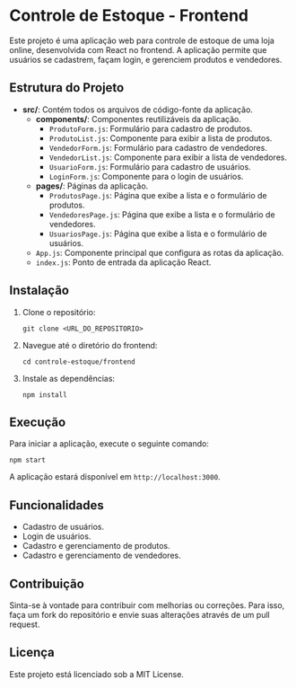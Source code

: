 # Controle de Estoque - Frontend

Este projeto é uma aplicação web para controle de estoque de uma loja online, desenvolvida com React no frontend. A aplicação permite que usuários se cadastrem, façam login, e gerenciem produtos e vendedores.

## Estrutura do Projeto

- **src/**: Contém todos os arquivos de código-fonte da aplicação.
  - **components/**: Componentes reutilizáveis da aplicação.
    - `ProdutoForm.js`: Formulário para cadastro de produtos.
    - `ProdutoList.js`: Componente para exibir a lista de produtos.
    - `VendedorForm.js`: Formulário para cadastro de vendedores.
    - `VendedorList.js`: Componente para exibir a lista de vendedores.
    - `UsuarioForm.js`: Formulário para cadastro de usuários.
    - `LoginForm.js`: Componente para o login de usuários.
  - **pages/**: Páginas da aplicação.
    - `ProdutosPage.js`: Página que exibe a lista e o formulário de produtos.
    - `VendedoresPage.js`: Página que exibe a lista e o formulário de vendedores.
    - `UsuariosPage.js`: Página que exibe a lista e o formulário de usuários.
  - `App.js`: Componente principal que configura as rotas da aplicação.
  - `index.js`: Ponto de entrada da aplicação React.

## Instalação

1. Clone o repositório:
   ```
   git clone <URL_DO_REPOSITORIO>
   ```
2. Navegue até o diretório do frontend:
   ```
   cd controle-estoque/frontend
   ```
3. Instale as dependências:
   ```
   npm install
   ```

## Execução

Para iniciar a aplicação, execute o seguinte comando:
```
npm start
```
A aplicação estará disponível em `http://localhost:3000`.

## Funcionalidades

- Cadastro de usuários.
- Login de usuários.
- Cadastro e gerenciamento de produtos.
- Cadastro e gerenciamento de vendedores.

## Contribuição

Sinta-se à vontade para contribuir com melhorias ou correções. Para isso, faça um fork do repositório e envie suas alterações através de um pull request.

## Licença

Este projeto está licenciado sob a MIT License.